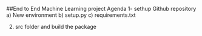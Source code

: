 ##End to End Machine Learning project
Agenda 
1- sethup Github repository
 a) New environment
 b) setup.py
 c) requirements.txt

2. src folder and build the package

